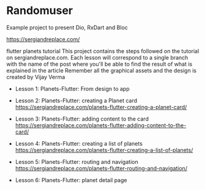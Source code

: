 # Randomuser
Example project to present Dio, RxDart and Bloc




https://sergiandreplace.com/

flutter planets tutorial
This project contains the steps followed on the tutorial on sergiandreplace.com.
Each lesson will correspond to a single branch with the name of the post where you'll be able to find the result of what is explained in the article
Remember all the graphical assets and the design is created by Vijay Verma
* Lesson 1: Planets-Flutter: From design to app
* Lesson 2: Planets-Flutter: creating a Planet card
https://sergiandreplace.com/planets-flutter-creating-a-planet-card/ 
* Lesson 3: Planets-Flutter: adding content to the card
https://sergiandreplace.com/planets-flutter-adding-content-to-the-card/ 
* Lesson 4: Planets-Flutter: creating a list of planets
https://sergiandreplace.com/planets-flutter-creating-a-list-of-planets/

* Lesson 5: Planets-Flutter: routing and navigation
https://sergiandreplace.com/planets-flutter-routing-and-navigation/

* Lesson 6: Planets-Flutter: planet detail page

